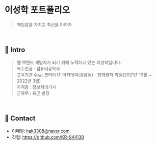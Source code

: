 # 이성학 포트폴리오
> 책임감을 가지고 최선을 다하자
</br>

## :pushpin: Intro
>웹 백엔드 개발자가 되기 위해 노력하고 있는 이성학입니다.</br>
>복수전공 : 컴퓨터공학과</br>
>교육기관 수료: 코리아 IT 아카데미(강남점) - 웹개발자 과정(2021년 10월 ~ 2022년 3월)</br>
>자격증 : 정보처리기사</br>
>군복무 : 육군 병장</br>
</br>

## :pushpin: Contact
- 이메일: hak3308@naver.com
- 깃헙: https://github.com/KR-944130

</br>
